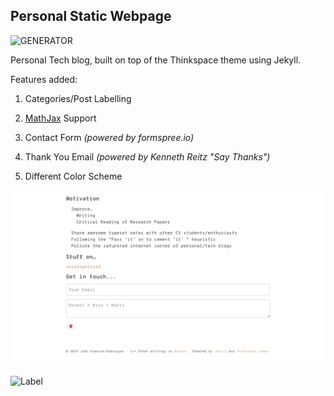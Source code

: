 
## Personal Static Webpage

![GENERATOR](https://img.shields.io/badge/made_with-jekyll-blue.svg)

Personal Tech blog, built on top of the Thinkspace theme using Jekyll.

Features added:

1. Categories/Post Labelling

3. [MathJax](https://www.mathjax.org) Support

3. Contact Form *(powered by formspree.io)*

4. Thank You Email *(powered by Kenneth Reitz "Say Thanks")*

5. Different Color Scheme

![Home](https://github.com/Joe-a-d/joe-a-d.github.io/blob/master/assets/images/sreen1.png "Homepage")

![Label](https://github.com/Joe-a-d/joe-a-d.github.io/blob/master/assets/images/sreen2.png "Label")
